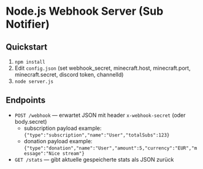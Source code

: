 # Node.js Webhook Server (Sub Notifier)

## Quickstart
1. `npm install`
2. Edit `config.json` (set webhook_secret, minecraft.host, minecraft.port, minecraft.secret, discord token, channelId)
3. `node server.js`

## Endpoints
- `POST /webhook` — erwartet JSON mit header `x-webhook-secret` (oder body.secret)
  - subscription payload example: `{"type":"subscription","name":"User","totalSubs":123}`
  - donation payload example: `{"type":"donation","name":"User","amount":5,"currency":"EUR","message":"Nice stream"}`
- `GET /stats` — gibt aktuelle gespeicherte stats als JSON zurück
